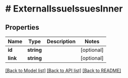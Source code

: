 # # ExternalIssueIssuesInner

## Properties

Name | Type | Description | Notes
------------ | ------------- | ------------- | -------------
**id** | **string** |  | [optional]
**link** | **string** |  | [optional]

[[Back to Model list]](../../README.md#models) [[Back to API list]](../../README.md#endpoints) [[Back to README]](../../README.md)

